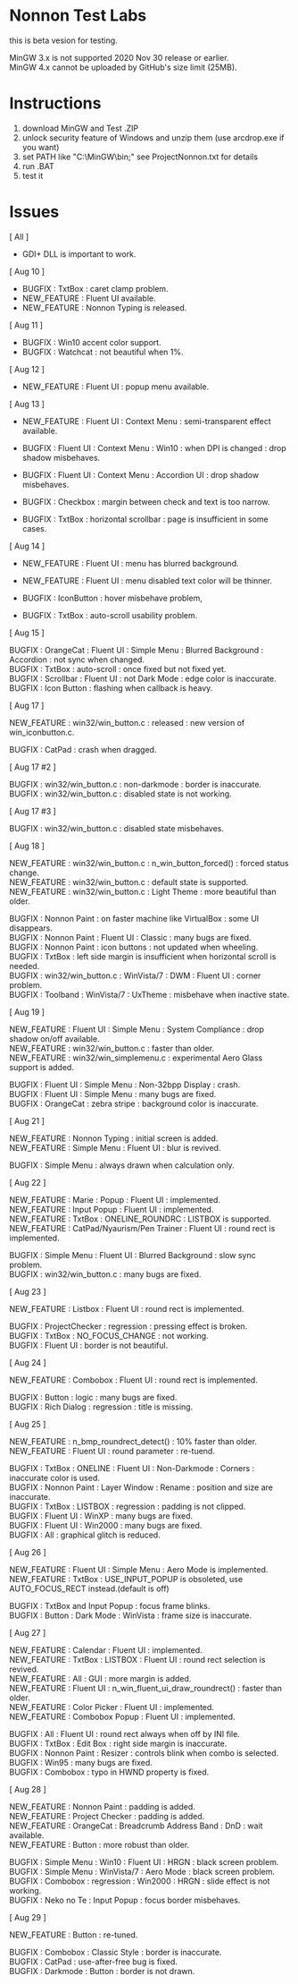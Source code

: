 # Nonnon Test Labs

this is beta vesion for testing.<br>

MinGW 3.x is not supported 2020 Nov 30 release or earlier.<br>
MinGW 4.x cannot be uploaded by GitHub's size limit (25MB).<br>

# Instructions

1. download MinGW and Test .ZIP<br>
2. unlock security feature of Windows and unzip them (use arcdrop.exe if you want)<br>
3. set PATH like "C:\MinGW\bin;" see ProjectNonnon.txt for details<br>
4. run .BAT<br>
5. test it<br>

# Issues

[ All ]<br>

+ GDI+ DLL is important to work.<br>

[ Aug 10 ]<br>

+ BUGFIX : TxtBox : caret clamp problem.<br>
+ NEW_FEATURE : Fluent UI available.<br>
+ NEW_FEATURE : Nonnon Typing is released.<br>

[ Aug 11 ]<br>

+ BUGFIX : Win10 accent color support.<br>
+ BUGFIX : Watchcat : not beautiful when 1%.<br>

[ Aug 12 ]<br>

+ NEW_FEATURE : Fluent UI : popup menu available.<br>

[ Aug 13 ]<br>

+ NEW_FEATURE : Fluent UI : Context Menu : semi-transparent effect available.<br>

+ BUGFIX : Fluent UI : Context Menu : Win10 : when DPI is changed : drop shadow misbehaves.<br>
+ BUGFIX : Fluent UI : Context Menu : Accordion UI : drop shadow misbehaves.<br>
+ BUGFIX : Checkbox : margin between check and text is too narrow.<br>
+ BUGFIX : TxtBox : horizontal scrollbar : page is insufficient in some cases.<br>

[ Aug 14 ]<br>

+ NEW_FEATURE : Fluent UI : menu has blurred background.<br>
+ NEW_FEATURE : Fluent UI : menu disabled text color will be thinner.<br>

+ BUGFIX : IconButton : hover misbehave problem,<br>
+ BUGFIX : TxtBox : auto-scroll usability problem.<br>

[ Aug 15 ]<br>

BUGFIX : OrangeCat : Fluent UI : Simple Menu : Blurred Background : Accordion : not sync when changed.<br>
BUGFIX : TxtBox : auto-scroll : once fixed but not fixed yet.<br>
BUGFIX : Scrollbar : Fluent UI : not Dark Mode : edge color is inaccurate.<br>
BUGFIX : Icon Button : flashing when callback is heavy.<br>

[ Aug 17 ]<br>

NEW_FEATURE : win32/win_button.c : released : new version of win_iconbutton.c.<br>

BUGFIX : CatPad : crash when dragged.<br>

[ Aug 17 #2 ]<br>

BUGFIX : win32/win_button.c : non-darkmode : border is inaccurate.<br>
BUGFIX : win32/win_button.c : disabled state is not working.<br>

[ Aug 17 #3 ]<br>

BUGFIX : win32/win_button.c : disabled state misbehaves.<br>

[ Aug 18 ]<br>

NEW_FEATURE : win32/win_button.c : n_win_button_forced() : forced status change.<br>
NEW_FEATURE : win32/win_button.c : default state is supported.<br>
NEW_FEATURE : win32/win_button.c : Light Theme : more beautiful than older.<br>

BUGFIX : Nonnon Paint : on faster machine like VirtualBox : some UI disappears.<br>
BUGFIX : Nonnon Paint : Fluent UI : Classic : many bugs are fixed.<br>
BUGFIX : Nonnon Paint : icon buttons : not updated when wheeling.<br>
BUGFIX : TxtBox : left side margin is insufficient when horizontal scroll is needed.<br>
BUGFIX : win32/win_button.c : WinVista/7 : DWM : Fluent UI : corner problem.<br>
BUGFIX : Toolband : WinVista/7 : UxTheme : misbehave when inactive state.<br>

[ Aug 19 ]<br>

NEW_FEATURE : Fluent UI : Simple Menu : System Compliance : drop shadow on/off available.<br>
NEW_FEATURE : win32/win_button.c : faster than older.<br>
NEW_FEATURE : win32/win_simplemenu.c : experimental Aero Glass support is added.<br>

BUGFIX : Fluent UI : Simple Menu : Non-32bpp Display : crash.<br>
BUGFIX : Fluent UI : Simple Menu : many bugs are fixed.<br>
BUGFIX : OrangeCat : zebra stripe : background color is inaccurate.<br>

[ Aug 21 ]<br>

NEW_FEATURE : Nonnon Typing : initial screen is added.<br>
NEW_FEATURE : Simple Menu : Fluent UI : blur is revived.<br>

BUGFIX : Simple Menu : always drawn when calculation only.<br>

[ Aug 22 ]<br>

NEW_FEATURE : Marie : Popup : Fluent UI : implemented.<br>
NEW_FEATURE : Input Popup : Fluent UI : implemented.<br>
NEW_FEATURE : TxtBox : ONELINE_ROUNDRC : LISTBOX is supported.<br>
NEW_FEATURE : CatPad/Nyaurism/Pen Trainer : Fluent UI : round rect is implemented.<br>

BUGFIX : Simple Menu : Fluent UI : Blurred Background : slow sync problem.<br>
BUGFIX : win32/win_button.c : many bugs are fixed.<br>

[ Aug 23 ]<br>

NEW_FEATURE : Listbox : Fluent UI : round rect is implemented.<br>

BUGFIX : ProjectChecker : regression : pressing effect is broken.<br>
BUGFIX : TxtBox : NO_FOCUS_CHANGE : not working.<br>
BUGFIX : Fluent UI : border is not beautiful.<br>

[ Aug 24 ]<br>

NEW_FEATURE : Combobox : Fluent UI : round rect is implemented.<br>

BUGFIX : Button : logic : many bugs are fixed.<br>
BUGFIX : Rich Dialog : regression : title is missing.<br>

[ Aug 25 ]<br>

NEW_FEATURE : n_bmp_roundrect_detect() : 10% faster than older.<br>
NEW_FEATURE : Fluent UI : round parameter : re-tuend.<br>

BUGFIX : TxtBox : ONELINE : Fluent UI : Non-Darkmode : Corners : inaccurate color is used.<br>
BUGFIX : Nonnon Paint : Layer Window : Rename : position and size are inaccurate.<br>
BUGFIX : TxtBox : LISTBOX : regression : padding is not clipped.<br>
BUGFIX : Fluent UI : WinXP : many bugs are fixed.<br>
BUGFIX : Fluent UI : Win2000 : many bugs are fixed.<br>
BUGFIX : All : graphical glitch is reduced.<br>

[ Aug 26 ]

NEW_FEATURE : Fluent UI : Simple Menu : Aero Mode is implemented.<br>
NEW_FEATURE : TxtBox : USE_INPUT_POPUP is obsoleted, use AUTO_FOCUS_RECT instead.(default is off)<br>

BUGFIX : TxtBox and Input Popup : focus frame blinks.<br>
BUGFIX : Button : Dark Mode : WinVista : frame size is inaccurate.<br>

[ Aug 27 ]<br>

NEW_FEATURE : Calendar : Fluent UI : implemented.<br>
NEW_FEATURE : TxtBox : LISTBOX : Fluent UI : round rect selection is revived.<br>
NEW_FEATURE : All : GUI : more margin is added.<br>
NEW_FEATURE : Fluent UI : n_win_fluent_ui_draw_roundrect() : faster than older.<br>
NEW_FEATURE : Color Picker : Fluent UI : implemented.<br>
NEW_FEATURE : Combobox Popup : Fluent UI : implemented.<br>

BUGFIX : All : Fluent UI : round rect always when off by INI file.<br>
BUGFIX : TxtBox : Edit Box : right side margin is inaccurate.<br>
BUGFIX : Nonnon Paint : Resizer : controls blink when combo is selected.<br>
BUGFIX : Win95 : many bugs are fixed.<br>
BUGFIX : Combobox : typo in HWND property is fixed.<br>

[ Aug 28 ]<br>

NEW_FEATURE : Nonnon Paint : padding is added.<br>
NEW_FEATURE : Project Checker : padding is added.<br>
NEW_FEATURE : OrangeCat : Breadcrumb Address Band : DnD : wait available.<br>
NEW_FEATURE : Button : more robust than older.<br>

BUGFIX : Simple Menu : Win10 : Fluent UI : HRGN : black screen problem.<br>
BUGFIX : Simple Menu : WinVista/7 : Aero Mode : black screen problem.<br>
BUGFIX : Combobox : regression : Win2000 : HRGN : slide effect is not working.<br>
BUGFIX : Neko no Te : Input Popup : focus border misbehaves.<br>

[ Aug 29 ]<br>

NEW_FEATURE : Button : re-tuned.<br>

BUGFIX : Combobox : Classic Style : border is inaccurate.<br>
BUGFIX : CatPad : use-after-free bug is fixed.<br>
BUGFIX : Darkmode : Button : border is not drawn.<br>
